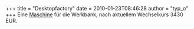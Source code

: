 +++
title = "Desktopfactory"
date = 2010-01-23T08:46:28
author = "typ_o"
+++
Eine [Maschine](http://www.desktopfactory.com/) für die Werkbank, nach
aktuellem Wechselkurs 3430 EUR.
